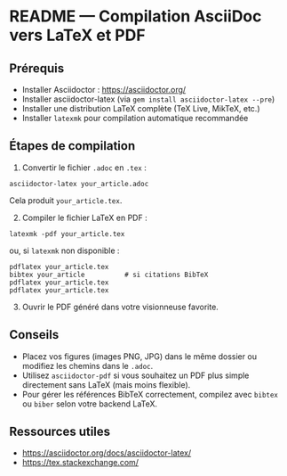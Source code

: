 # README — Compilation AsciiDoc vers LaTeX et PDF

## Prérequis
- Installer Asciidoctor : https://asciidoctor.org/
- Installer asciidoctor-latex (via `gem install asciidoctor-latex --pre`)
- Installer une distribution LaTeX complète (TeX Live, MikTeX, etc.)
- Installer `latexmk` pour compilation automatique recommandée

## Étapes de compilation

1. Convertir le fichier `.adoc` en `.tex` :
```
asciidoctor-latex your_article.adoc
```

Cela produit `your_article.tex`.

2. Compiler le fichier LaTeX en PDF :
```
latexmk -pdf your_article.tex
```
ou, si `latexmk` non disponible :
```
pdflatex your_article.tex
bibtex your_article          # si citations BibTeX
pdflatex your_article.tex
pdflatex your_article.tex
```

3. Ouvrir le PDF généré dans votre visionneuse favorite.

## Conseils
- Placez vos figures (images PNG, JPG) dans le même dossier ou modifiez les chemins dans le `.adoc`.
- Utilisez `asciidoctor-pdf` si vous souhaitez un PDF plus simple directement sans LaTeX (mais moins flexible).
- Pour gérer les références BibTeX correctement, compilez avec `bibtex` ou `biber` selon votre backend LaTeX.

## Ressources utiles
- https://asciidoctor.org/docs/asciidoctor-latex/
- https://tex.stackexchange.com/
